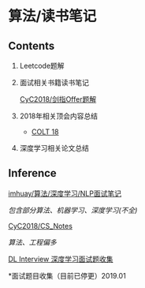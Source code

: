 # 算法/读书笔记


## Contents

1. Leetcode题解

2. 面试相关书籍读书笔记

    [CyC2018/剑指Offer题解](https://github.com/CyC2018/CS-Notes/blob/master/notes/%E5%89%91%E6%8C%87%20offer%20%E9%A2%98%E8%A7%A3.md)

3. 2018年相关顶会内容总结

    - [COLT 18](./Conference/colt_18.md)

4. 深度学习相关论文总结
    

## Inference

[imhuay/算法/深度学习/NLP面试笔记](https://github.com/imhuay/Algorithm_Interview_Notes-Chinese)

*包含部分算法、机器学习、深度学习(不全)*

[CyC2018/CS_Notes](https://github.com/CyC2018/CS-Notes)

*算法、工程偏多*

[DL Interview 深度学习面试题收集](https://github.com/ShanghaiTechAIClub/DLInterview)

*面试题目收集（目前已停更）2019.01
